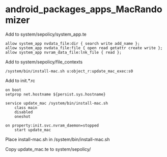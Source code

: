 # android_packages_apps_MacRandomizer

Add to system/sepolicy/system_app.te
```
allow system_app nvdata_file:dir { search write add_name };
allow system_app nvdata_file:file { open read getattr create write };
allow system_app nvram_data_file:lnk_file { read };
```

Add to system/sepolicy/file_contexts
```
/system/bin/install-mac.sh u:object_r:update_mac_exec:s0
```

Add to init.*.rc
```
on boot
setprop net.hostname ${persist.sys.hostname}

service update_mac /system/bin/install-mac.sh
    class main
    disabled
    oneshot

on property:init.svc.nvram_daemon=stopped
    start update_mac
```

Place install-mac.sh in /system/bin/install-mac.sh

Copy update_mac.te to system/sepolicy/
